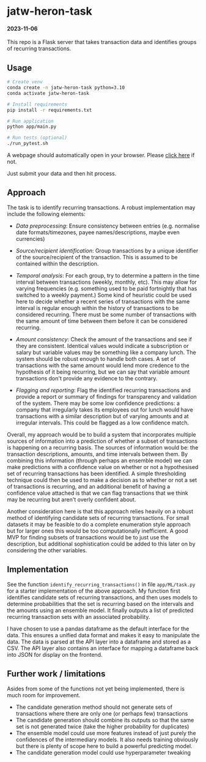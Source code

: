 # jatw-heron-task

#### 2023-11-06

This repo is a Flask server that takes transaction data and identifies groups of recurring transactions. 

## Usage

```bash
# Create venv
conda create -n jatw-heron-task python=3.10
conda activate jatw-heron-task

# Install requirements
pip install -r requirements.txt

# Run application
python app/main.py

# Run tests (optional)
./run_pytest.sh
```

A webpage should automatically open in your browser. Please
[click here](http://127.0.0.1:5000) if not.

Just submit your data and then hit process.

## Approach

The task is to identify recurring transactions. A robust implementation may include the following elements:

- *Data preprocessing*: Ensure consistency between entries (e.g. normalise date formats/timezones, payee
  names/descriptions, maybe even currencies)


- *Source/recipient identification*: Group transactions by a unique identifier of the source/recipient of the
  transaction. This is
  assumed to be contained within the description.

- *Temporal analysis*: For each group, try to determine a pattern in the time interval between transactions (weekly,
  monthly, etc). This may allow for varying frequencies (e.g. something used to be paid fortnightly that has switched
  to a weekly payment.) Some kind of heuristic could be used here to decide whether a recent series of transactions
  with the same interval is regular enough within the history of transactions to be considered recurring. There must be
  some number of transactions with the same amount of time between them before it can be considered recurring.

- *Amount consistency*: Check the amount of the transactions and see if they are consistent. Identical values would
  indicate a subscription or salary but variable values may be something like a company lunch. The system should be
  robust enough to handle both cases. A set of transactions with the same amount would lend more credence to the
  hypothesis of it being recurring, but we can say that variable amount transactions don't provide any evidence to the
  contrary.

- *Flagging and reporting*: Flag the identified recurring transactions and provide a report or summary of findings for
  transparency and validation of the system. There may be some low confidence predictions: a company that irregularly
  takes its employees out for lunch would have transactions with a similar description but of varying amounts and at
  irregular intervals. This could be flagged as a low confidence match.

Overall, my approach would be to build a system that incorporates multiple sources of information into a prediction of
whether a subset of transactions is happening on a recurring basis. The sources of information would be: the transaction
descriptions, amounts, and time intervals between them. By combining this information (through perhaps an ensemble
model) we can make predictions with a confidence value on whether or not a hypothesised set of recurring transactions
has been identified. A simple thresholding technique could then be used to make a decision as to whether or not a set of
transactions is recurring, and an additional benefit of having a confidence value attached is that we can flag
transactions that we think may be recurring but aren't overly confident about.

Another consideration here is that this approach relies heavily on a robust method of identifying candidate sets of
recurring transactions. For small datasets it may be feasible to do a complete enumeration style approach but for larger
ones this would be too computationally inefficient. A good MVP for finding subsets of transactions would be to just use
the description, but additional sophistication could be added to this later on by considering the other variables.

## Implementation

See the function `identify_recurring_transactions()` in file `app/ML/task.py` for a starter implementation of the above
approach. My function first identifies candidate sets of recurring transactions, and then uses models to determine
probabilities that the set is recurring based on the intervals and the amounts using an ensemble model. It finally
outputs a list of predicted recurring transaction sets with an associated probability.

I have chosen to use a pandas dataframe as the default interface for the data. This ensures a unified data format and
makes it easy to manipulate the data. The data is parsed at the API layer into a dataframe and stored as a CSV.
The API layer also contains an interface for mapping a dataframe back into JSON for display on the frontend.

## Further work / limitations

Asides from some of the functions not yet being implemented, there is much room for improvement.

- The candidate generation method should not generate sets of transactions where there are only one (or perhaps few)
  transactions
- The candidate generation should combine its outputs so that the same set is not generated twice (take the higher
  probability for duplicates)
- The ensemble model could use more features instead of just purely the confidences of the intermediary models. It also
  needs training obviously but there is plenty of scope here to build a powerful predicting model.
- The candidate generation model could use hyperparameter tweaking

